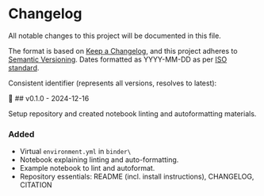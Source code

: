 # Changelog

All notable changes to this project will be documented in this file.

The format is based on [Keep a Changelog](https://keepachangelog.com/en/1.1.0/),
and this project adheres to [Semantic Versioning](https://semver.org/spec/v2.0.0.html). Dates formatted as YYYY-MM-DD as per [ISO standard](https://www.iso.org/iso-8601-date-and-time-format.html).

Consistent identifier (represents all versions, resolves to latest): 

:seedling: ## v0.1.0 - 2024-12-16

Setup repository and created notebook linting and autoformatting materials.

### Added

* Virtual `environment.yml` in `binder\`
* Notebook explaining linting and auto-formatting.
* Example notebook to lint and autoformat.
* Repository essentials: README (incl. install instructions), CHANGELOG, CITATION